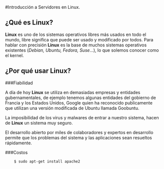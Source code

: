 #Introducción a Servidores en Linux.

## ¿Qué es Linux?

**Linux** es uno de los sistemas operativos libres más usados en todo el mundo, libre significa que puede ser usado y modificado por todos.
Para hablar con precisión **Linux** es la base de muchos sistemas operativos existentes (*Debian, Ubuntu, Fedora, Suse*...), lo que solemos conocer como el kernel.

## ¿Por qué usar Linux?

###Fiabilidad

A día de hoy **Linux** se utiliza en demasiadas empresas y entidades gubernamentales, de ejemplo tenemos algunas entidades del gobierno de Francia y los Estados Unidos, Google quien ha reconocido publicamente que utilizan una versión modificada de Ubuntu llamada Goobuntu.

La imposibilidad de los virus y malwares de entrar a nuestro sistema, hacen de **Linux** un sistema muy seguro.

El desarrollo abierto por miles de colaboradores y expertos en desarrollo permite que los problemas del sistema y las aplicaciones sean resueltos rápidamente.

###Costos


``` 
    $ sudo apt-get install apache2
```